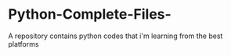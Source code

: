 # Python-Complete-Files-
A repository contains python codes that i'm learning from the best platforms
